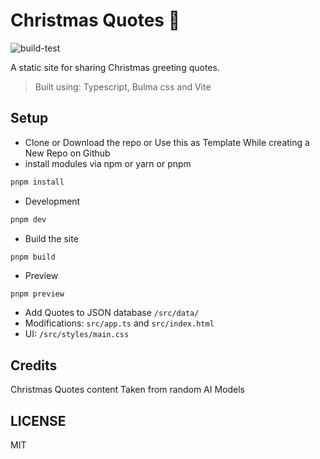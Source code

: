 # Christmas Quotes 🎄  

![build-test](https://github.com/sanwebinfo/christmas-quotes/workflows/build-test/badge.svg)  

A static site for sharing Christmas greeting quotes.  

> Built using: Typescript, Bulma css and Vite  

## Setup

- Clone or Download the repo or Use this as Template While creating a New Repo on Github
- install modules via npm or yarn or pnpm

```sh
pnpm install
```

- Development

```sh
pnpm dev
```

- Build the site

```pnpm
pnpm build
```

- Preview

```sh
pnpm preview
```

- Add Quotes to JSON database `/src/data/`
- Modifications: `src/app.ts` and `src/index.html`
- UI: `/src/styles/main.css`  

## Credits

Christmas Quotes content Taken from random AI Models  

## LICENSE

MIT
